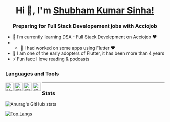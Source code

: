 <h1 align="center"> Hi 👋, I'm <a href="https://www.linkedin.com/in/shubham-kumar-sinha-2a9883251/">Shubham Kumar Sinha!</a></h1>
<h3 align="center"> Preparing for Full Stack Developement  jobs with Acciojob </h3>



- 🌱 I’m currently learning DSA - Full Stack Develepment on Acciojob ❤️
- - 🔭 I had worked on some apps using Flutter ❤️
- 🗿 I am one of the early adopters of Flutter, it has been more than 4 years
- ⚡ Fun fact: I love reading & podcasts

### Languages and Tools
<img align="left" alt=“Java” width="26px" src="https://www.vectorlogo.zone/logos/java/java-icon.svg" />
<img align="left" alt=“Flutter” width="26px" src="https://www.vectorlogo.zone/logos/flutterio/flutterio-icon.svg" />
<img align="left" alt=“Firebase” width="26px" src="https://www.vectorlogo.zone/logos/firebase/firebase-icon.svg" />
<img align="left" alt=“Dart” width="26px" src="https://www.vectorlogo.zone/logos/dartlang/dartlang-icon.svg" /> 

-----------------
### Stats
![Anurag's GitHub stats](https://github-readme-stats.vercel.app/api?username=shubhamsinha2009&show_icons=true&theme=radical&count_private=true)

[![Top Langs](https://github-readme-stats.vercel.app/api/top-langs/?username=shubhamsinha2009&layout=compact&theme=radical&count_private=true)](https://github.com/anuraghazra/github-readme-stats)
